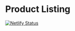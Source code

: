 # Product Listing 

[![Netlify Status](https://api.netlify.com/api/v1/badges/b903252f-d1d7-40a2-b2c9-fe2748040ec5/deploy-status)](https://app.netlify.com/sites/porduct-listing/deploys)
